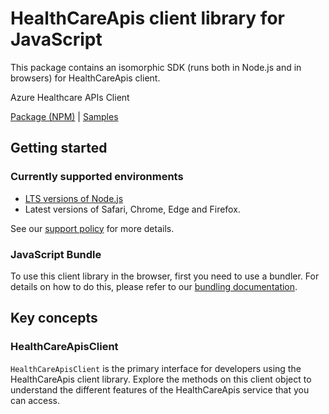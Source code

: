# HealthCareApis client library for JavaScript

This package contains an isomorphic SDK (runs both in Node.js and in browsers) for HealthCareApis client.

Azure Healthcare APIs Client

[Package (NPM)](https://www.npmjs.com/package/@msinternal/healthcareapis) |
[Samples](https://github.com/Azure-Samples/azure-samples-js-management)

## Getting started

### Currently supported environments

- [LTS versions of Node.js](https://github.com/nodejs/release#release-schedule)
- Latest versions of Safari, Chrome, Edge and Firefox.

See our [support policy](https://github.com/Azure/azure-sdk-for-js/blob/main/SUPPORT.md) for more details.





### JavaScript Bundle
To use this client library in the browser, first you need to use a bundler. For details on how to do this, please refer to our [bundling documentation](https://aka.ms/AzureSDKBundling).

## Key concepts

### HealthCareApisClient

`HealthCareApisClient` is the primary interface for developers using the HealthCareApis client library. Explore the methods on this client object to understand the different features of the HealthCareApis service that you can access.

